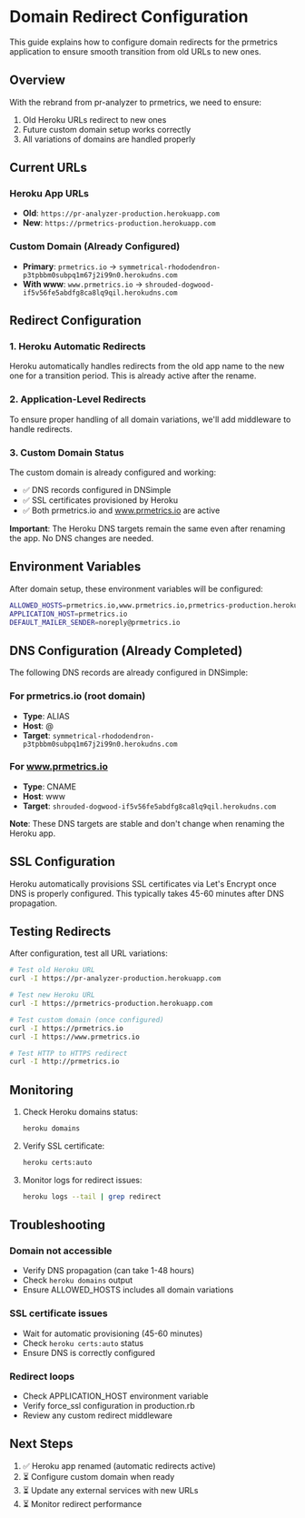 # Domain Redirect Configuration

This guide explains how to configure domain redirects for the prmetrics application to ensure smooth transition from old URLs to new ones.

## Overview

With the rebrand from pr-analyzer to prmetrics, we need to ensure:
1. Old Heroku URLs redirect to new ones
2. Future custom domain setup works correctly
3. All variations of domains are handled properly

## Current URLs

### Heroku App URLs
- **Old**: `https://pr-analyzer-production.herokuapp.com`
- **New**: `https://prmetrics-production.herokuapp.com`

### Custom Domain (Already Configured)
- **Primary**: `prmetrics.io` → `symmetrical-rhododendron-p3tpbbm0subpq1m67j2i99n0.herokudns.com`
- **With www**: `www.prmetrics.io` → `shrouded-dogwood-if5v56fe5abdfg8ca8lq9qil.herokudns.com`

## Redirect Configuration

### 1. Heroku Automatic Redirects
Heroku automatically handles redirects from the old app name to the new one for a transition period. This is already active after the rename.

### 2. Application-Level Redirects
To ensure proper handling of all domain variations, we'll add middleware to handle redirects.

### 3. Custom Domain Status
The custom domain is already configured and working:
- ✅ DNS records configured in DNSimple
- ✅ SSL certificates provisioned by Heroku
- ✅ Both prmetrics.io and www.prmetrics.io are active

**Important**: The Heroku DNS targets remain the same even after renaming the app. No DNS changes are needed.

## Environment Variables

After domain setup, these environment variables will be configured:

```bash
ALLOWED_HOSTS=prmetrics.io,www.prmetrics.io,prmetrics-production.herokuapp.com
APPLICATION_HOST=prmetrics.io
DEFAULT_MAILER_SENDER=noreply@prmetrics.io
```

## DNS Configuration (Already Completed)

The following DNS records are already configured in DNSimple:

### For prmetrics.io (root domain)
- **Type**: ALIAS
- **Host**: @ 
- **Target**: `symmetrical-rhododendron-p3tpbbm0subpq1m67j2i99n0.herokudns.com`

### For www.prmetrics.io
- **Type**: CNAME
- **Host**: www
- **Target**: `shrouded-dogwood-if5v56fe5abdfg8ca8lq9qil.herokudns.com`

**Note**: These DNS targets are stable and don't change when renaming the Heroku app.

## SSL Configuration

Heroku automatically provisions SSL certificates via Let's Encrypt once DNS is properly configured. This typically takes 45-60 minutes after DNS propagation.

## Testing Redirects

After configuration, test all URL variations:

```bash
# Test old Heroku URL
curl -I https://pr-analyzer-production.herokuapp.com

# Test new Heroku URL
curl -I https://prmetrics-production.herokuapp.com

# Test custom domain (once configured)
curl -I https://prmetrics.io
curl -I https://www.prmetrics.io

# Test HTTP to HTTPS redirect
curl -I http://prmetrics.io
```

## Monitoring

1. Check Heroku domains status:
   ```bash
   heroku domains
   ```

2. Verify SSL certificate:
   ```bash
   heroku certs:auto
   ```

3. Monitor logs for redirect issues:
   ```bash
   heroku logs --tail | grep redirect
   ```

## Troubleshooting

### Domain not accessible
- Verify DNS propagation (can take 1-48 hours)
- Check `heroku domains` output
- Ensure ALLOWED_HOSTS includes all domain variations

### SSL certificate issues
- Wait for automatic provisioning (45-60 minutes)
- Check `heroku certs:auto` status
- Ensure DNS is correctly configured

### Redirect loops
- Check APPLICATION_HOST environment variable
- Verify force_ssl configuration in production.rb
- Review any custom redirect middleware

## Next Steps

1. ✅ Heroku app renamed (automatic redirects active)
2. ⏳ Configure custom domain when ready
3. ⏳ Update any external services with new URLs
4. ⏳ Monitor redirect performance